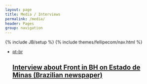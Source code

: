 ```yaml
---
layout: page
title: Media / Interviews
permalink: /media/
header: Pages
group: navigation
---
```

{% include JB/setup %}
{% include themes/fellipecom/nav.html %}

<ul class="list talks">
    <li class="list-item talk">
        <a href="{{ BASE_URL }}/media/interviews/front-in-bh-no-estado-de-minas/">
            <span class="label lang">pt-br</span>
            <h2 class="talk-title">
               Interview about Front in BH on Estado de Minas (Brazilian newspaper)
            </h2>
        </a>
    </li>
</ul>